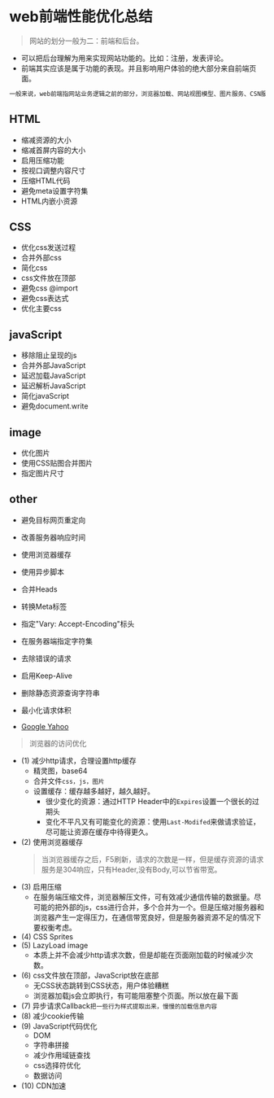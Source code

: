 # web前端性能优化总结

> 网站的划分一般为二：前端和后台。
- 可以把后台理解为用来实现网站功能的。比如：注册，发表评论。
- 前端其实应该是属于功能的表现。并且影响用户体验的绝大部分来自前端页面。
```css
一般来说，web前端指网站业务逻辑之前的部分，浏览器加载、网站视图模型、图片服务、CSN服务。主要优化方案：浏览器访问、反向代理才、CDN等。
```

## HTML
- 缩减资源的大小
- 缩减首屏内容的大小
- 启用压缩功能
- 按视口调整内容尺寸
- 压缩HTML代码
- 避免meta设置字符集
- HTML内嵌小资源
## CSS
- 优化css发送过程
- 合并外部css
- 简化css
- css文件放在顶部
- 避免css @import
- 避免css表达式
- 优化主要css
## javaScript
- 移除阻止呈现的js
- 合并外部JavaScript
- 延迟加载JavaScript
- 延迟解析JavaScript
- 简化javaScript
- 避免document.write
## image
- 优化图片
- 使用CSS贴图合并图片
- 指定图片尺寸
## other
- 避免目标网页重定向
- 改善服务器响应时间
- 使用浏览器缓存
- 使用异步脚本
- 合并Heads
- 转换Meta标签
- 指定"Vary: Accept-Encoding"标头
- 在服务器端指定字符集
- 去除错误的请求
- 启用Keep-Alive
- 删除静态资源查询字符串
- 最小化请求体积

- [Google Yahoo](http://pagespeed.webkaka.com/docs/Server.html)

> 浏览器的访问优化
- (1) 减少http请求，合理设置http缓存
    - 精灵图，base64
    - 合并文件``css，js，图片``
    - 设置缓存：缓存越多越好，越久越好。
        - 很少变化的资源：通过HTTP Header中的``Expires``设置一个很长的过期头
        - 变化不平凡又有可能变化的资源：使用``Last-Modifed``来做请求验证，尽可能让资源在缓存中待得更久。
- (2) 使用浏览器缓存
    > 当浏览器缓存之后，F5刷新，请求的次数是一样，但是缓存资源的请求服务是304响应，只有Header,没有Body,可以节省带宽。
- (3) 启用压缩
    - 在服务端压缩文件，浏览器解压文件，可有效减少通信传输的数据量。尽可能的把外部的js，css进行合并，多个合并为一个。但是压缩对服务器和浏览器产生一定得压力，在通信带宽良好，但是服务器资源不足的情况下要权衡考虑。
- (4) CSS Sprites
- (5) LazyLoad image
    - 本质上并不会减少http请求次数，但是却能在页面刚加载的时候减少次数。
- (6) css文件放在顶部，JavaScript放在底部
    - 无CSS状态跳转到CSS状态，用户体验糟糕
    - 浏览器加载js会立即执行，有可能阻塞整个页面。所以放在最下面
- (7) 异步请求Callback``把一些行为样式提取出来，慢慢的加载信息内容``
- (8) 减少cookie传输
- (9) JavaScript代码优化
    - DOM
    - 字符串拼接
    - 减少作用域链查找
    - css选择符优化
    - 数据访问
- (10) CDN加速

